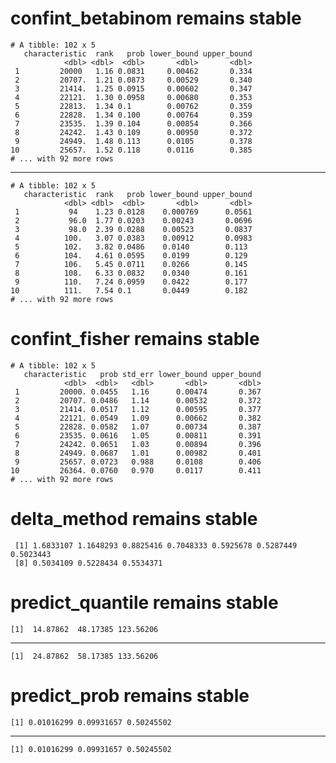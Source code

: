 # confint_betabinom remains stable

    # A tibble: 102 x 5
       characteristic  rank   prob lower_bound upper_bound
                <dbl> <dbl>  <dbl>       <dbl>       <dbl>
     1         20000   1.16 0.0831     0.00462       0.334
     2         20707.  1.21 0.0873     0.00529       0.340
     3         21414.  1.25 0.0915     0.00602       0.347
     4         22121.  1.30 0.0958     0.00680       0.353
     5         22813.  1.34 0.1        0.00762       0.359
     6         22828.  1.34 0.100      0.00764       0.359
     7         23535.  1.39 0.104      0.00854       0.366
     8         24242.  1.43 0.109      0.00950       0.372
     9         24949.  1.48 0.113      0.0105        0.378
    10         25657.  1.52 0.118      0.0116        0.385
    # ... with 92 more rows

---

    # A tibble: 102 x 5
       characteristic  rank   prob lower_bound upper_bound
                <dbl> <dbl>  <dbl>       <dbl>       <dbl>
     1           94    1.23 0.0128    0.000769      0.0561
     2           96.0  1.77 0.0203    0.00243       0.0696
     3           98.0  2.39 0.0288    0.00523       0.0837
     4          100.   3.07 0.0383    0.00912       0.0983
     5          102.   3.82 0.0486    0.0140        0.113 
     6          104.   4.61 0.0595    0.0199        0.129 
     7          106.   5.45 0.0711    0.0266        0.145 
     8          108.   6.33 0.0832    0.0340        0.161 
     9          110.   7.24 0.0959    0.0422        0.177 
    10          111.   7.54 0.1       0.0449        0.182 
    # ... with 92 more rows

# confint_fisher remains stable

    # A tibble: 102 x 5
       characteristic   prob std_err lower_bound upper_bound
                <dbl>  <dbl>   <dbl>       <dbl>       <dbl>
     1         20000. 0.0455   1.16      0.00474       0.367
     2         20707. 0.0486   1.14      0.00532       0.372
     3         21414. 0.0517   1.12      0.00595       0.377
     4         22121. 0.0549   1.09      0.00662       0.382
     5         22828. 0.0582   1.07      0.00734       0.387
     6         23535. 0.0616   1.05      0.00811       0.391
     7         24242. 0.0651   1.03      0.00894       0.396
     8         24949. 0.0687   1.01      0.00982       0.401
     9         25657. 0.0723   0.988     0.0108        0.406
    10         26364. 0.0760   0.970     0.0117        0.411
    # ... with 92 more rows

# delta_method remains stable

     [1] 1.6833107 1.1648293 0.8825416 0.7048333 0.5925678 0.5287449 0.5023443
     [8] 0.5034109 0.5228434 0.5534371

# predict_quantile remains stable

    [1]  14.87862  48.17385 123.56206

---

    [1]  24.87862  58.17385 133.56206

# predict_prob remains stable

    [1] 0.01016299 0.09931657 0.50245502

---

    [1] 0.01016299 0.09931657 0.50245502

